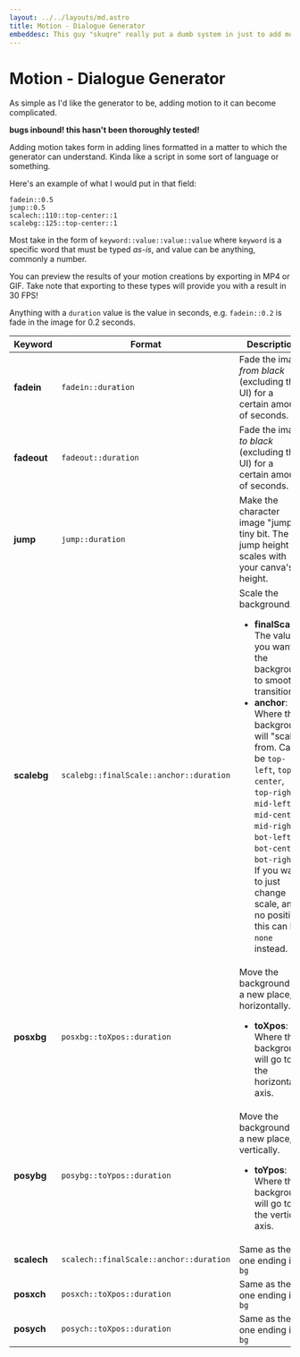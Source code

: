 ```yaml
---
layout: ../../layouts/md.astro
title: Motion - Dialogue Generator
embeddesc: This guy "skuqre" really put a dumb system in just to add motion 😂😂😂😂
---
```


# Motion - Dialogue Generator

As simple as I'd like the generator to be, adding motion to it can become complicated.

**bugs inbound! this hasn't been thoroughly tested!**

Adding motion takes form in adding lines formatted in a matter to which the generator can understand.
Kinda like a script in some sort of language or something.

Here's an example of what I would put in that field:
```
fadein::0.5
jump::0.5
scalech::110::top-center::1
scalebg::125::top-center::1
```

Most take in the form of `keyword::value::value::value` where `keyword` is a specific word that must be typed *as-is*, and value
can be anything, commonly a number.

You can preview the results of your motion creations by exporting in MP4 or GIF. Take note that exporting to these types will provide you with a result in 30 FPS!

Anything with a `duration` value is the value in seconds, e.g. `fadein::0.2` is fade in the image for 0.2 seconds.

| Keyword | Format | Description
| - | - | - |
| **fadein** | `fadein::duration` | Fade the image *from black* (excluding the UI) for a certain amount of seconds. |
| **fadeout** | `fadeout::duration` | Fade the image *to black* (excluding the UI) for a certain amount of seconds. |
| **jump** | `jump::duration` | Make the character image "jump" a tiny bit. The jump height scales with your canva's height. |
| **scalebg** | `scalebg::finalScale::anchor::duration` | Scale the background. <ul><li>**finalScale**: The value you want the background to smoothly transition to</li><li>**anchor**: Where the background will "scale" from. Can be `top-left`, `top-center`, `top-right`, `mid-left`, `mid-center`, `mid-right`, `bot-left`, `bot-center`, `bot-right`. If you want to just change scale, and no position, this can be `none` instead.</li></ul> |
| **posxbg** | `posxbg::toXpos::duration` | Move the background to a new place, horizontally. <ul><li>**toXpos**: Where the background will go to in the horizontal axis.</li></ul> |
| **posybg** | `posybg::toYpos::duration` | Move the background to a new place, vertically. <ul><li>**toYpos**: Where the background will go to in the vertical axis.</li></ul> |
| **scalech** | `scalech::finalScale::anchor::duration` | Same as the one ending in `bg` |
| **posxch** | `posxch::toXpos::duration` | Same as the one ending in `bg` |
| **posych** | `posych::toXpos::duration` | Same as the one ending in `bg` |
